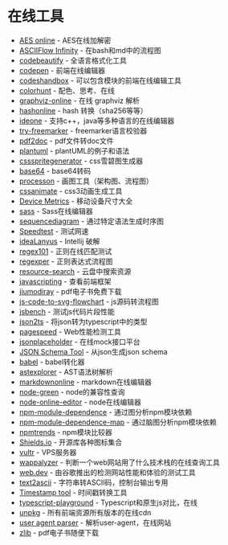 # 在线工具

- [AES online](https://tool.lami.fun/jiami/aes) - AES在线加解密
- [ASCIIFlow Infinity](http://asciiflow.com/) - 在bash和md中的流程图
- [codebeautify](https://codebeautify.org/) - 全语言格式化工具
- [codepen](https://codepen.io/) - 前端在线编辑器
- [codeshandbox](https://codesandbox.io/s/) - 可以包含模块的前端在线编辑工具
- [colorhunt](https://colorhunt.co/) - 配色、思考、在线
- [graphviz-online](http://viz-js.com/) - 在线 graphviz 解析
- [hashonline](https://emn178.github.io/online-tools/index.html) - hash 转换（sha256等等）
- [ideone](https://ideone.com/) - 支持c++，java等多种语言的在线编辑器
- [try-freemarker](https://try.freemarker.apache.org/) - freemarker语言校验器
- [pdf2doc](https://pdf2doc.com/) - pdf文件转doc文件
- [plantuml](https://plantuml.com/zh/sequence-diagram) - plantUML的例子和语法
- [cssspritegenerator](https://spritegen.website-performance.org/) - css雪碧图生成器
- [base64](http://tool.oschina.net/encrypt?type=3) - base64转码
- [processon](https://www.processon.com/) - 画图工具（架构图、流程图）
- [cssanimate](http://cssanimate.com/) - css3动画生成工具
- [Device Metrics](https://material.io/tools/devices/) - 移动设备尺寸大全
- [sass](https://www.sassmeister.com/) - Sass在线编辑器
- [sequencediagram](https://sequencediagram.org/index.html?initialData=FABwhgTgLglgxjcA7KACAgqSsHLQIS2nkTBVQGEidTyARYdAWgD58AuGJAMwHtgwcWADcwUAKapC+VhU49+gkWMlUKrFnXl8BQmKImoG+ADxMmcrjoAm4pfpWVGZphyv9b9g5OlmtcMAAbQIAjQQBrYE89byNdZUNCdBMXNwUouxjHQnBiXDICahI8OK9HY1Ytd3iHRIyyiTBuCQgpYDpK7UUswwYAZ3A4cXqeyTogA) - 通过特定语法生成时序图
- [Speedtest](https://www.speedtest.net/) - 测试网速
- [ideaLanyus](http://idea.lanyus.com/) - Intellij 破解
- [regex101](https://regex101.com/) - 正则在线匹配测试
- [regexper](https://regexper.com/) - 正则表达式流程图
- [resource-search](https://www.dalipan.com/) - 云盘中搜索资源
- [javascripting](https://www.javascripting.com/) - 查看前端框架
- [jiumodiray](https://www.jiumodiary.com/) - pdf电子书免费下载
- [js-code-to-svg-flowchart](https://bogdan-lyashenko.github.io/js-code-to-svg-flowchart/docs/live-editor/index.html) - js源码转流程图
- [jsbench](https://github.com/jsbench/jsbench.github.io) - 测试js代码片段性能
- [json2ts](http://json2ts.com/) - 将json转为typescript中的类型
- [pagespeed](https://developers.google.com/speed/pagespeed/insights/) - Web性能检测工具
- [jsonplaceholder](https://jsonplaceholder.typicode.com/) - 在线mock接口平台
- [JSON Schema Tool](https://jsonschema.net/) - 从json生成json schema
- [babel](https://babeljs.io/repl) - babel转化器
- [astexplorer](https://astexplorer.net/) - AST语法树解析
- [markdownonline](https://stackedit.io/app#)  - markdown在线编辑器
- [node-green](https://node.green/) - node的兼容性查询
- [node-online-editor](https://runkit.com/home) - node在线编辑器
- [npm-module-dependence](http://npm.broofa.com/) - 通过图分析npm模块依赖
- [npm-module-dependence-map](http://npm.anvaka.com/#/) - 通过脑图分析npm模块依赖
- [npmtrends](https://www.npmtrends.com/) - npm模块比较器
- [Shields.io](https://shields.io/) - 开源库各种图标集合
- [vultr](https://www.vultr.com/) - VPS服务器
- [wappalyzer](https://github.com/AliasIO/wappalyzer) - 判断一个web网站用了什么技术栈的在线查询工具
- [web.dev](https://web.dev/measure) - 由谷歌推出的检测网站性能和体验的测试工具
- [text2ascii](http://patorjk.com/software/taag) - 字符串转ASCII码，控制台输出专用
- [Timestamp tool](https://tool.chinaz.com/Tools/unixtime.aspx) - 时间戳转换工具
- [typescript-playground](https://www.typescriptlang.org/play/index.html) - Typescript和原生js对比，在线
- [unpkg](https://unpkg.com/) - 所有前端资源所有版本的在线cdn
- [user agent parser](https://developers.whatismybrowser.com/useragents/parse/) - 解析user-agent，在线网站
- [zlib](https://b-ok.cc/) - pdf电子书随便下载
